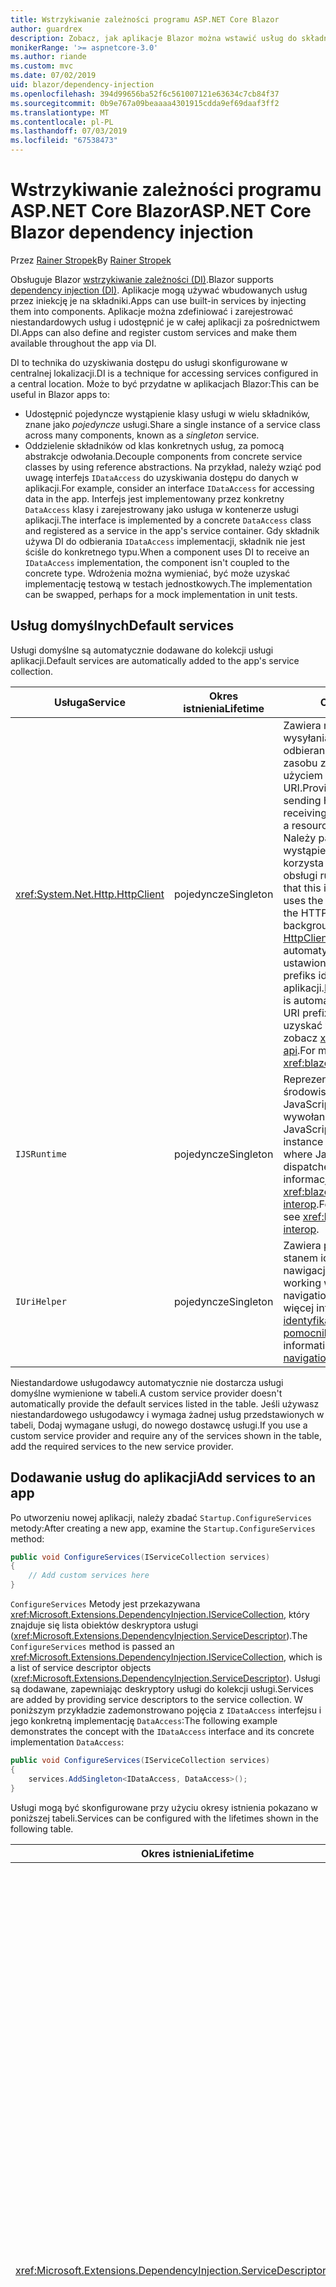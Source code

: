 ```yaml
---
title: Wstrzykiwanie zależności programu ASP.NET Core Blazor
author: guardrex
description: Zobacz, jak aplikacje Blazor można wstawić usług do składników.
monikerRange: '>= aspnetcore-3.0'
ms.author: riande
ms.custom: mvc
ms.date: 07/02/2019
uid: blazor/dependency-injection
ms.openlocfilehash: 394d99656ba52f6c561007121e63634c7cb84f37
ms.sourcegitcommit: 0b9e767a09beaaaa4301915cdda9ef69daaf3ff2
ms.translationtype: MT
ms.contentlocale: pl-PL
ms.lasthandoff: 07/03/2019
ms.locfileid: "67538473"
---
```

# <a name="aspnet-core-blazor-dependency-injection"></a><span data-ttu-id="419f1-103">Wstrzykiwanie zależności programu ASP.NET Core Blazor</span><span class="sxs-lookup"><span data-stu-id="419f1-103">ASP.NET Core Blazor dependency injection</span></span>

<span data-ttu-id="419f1-104">Przez [Rainer Stropek](https://www.timecockpit.com)</span><span class="sxs-lookup"><span data-stu-id="419f1-104">By [Rainer Stropek](https://www.timecockpit.com)</span></span>

<span data-ttu-id="419f1-105">Obsługuje Blazor [wstrzykiwanie zależności (DI)](xref:fundamentals/dependency-injection).</span><span class="sxs-lookup"><span data-stu-id="419f1-105">Blazor supports [dependency injection (DI)](xref:fundamentals/dependency-injection).</span></span> <span data-ttu-id="419f1-106">Aplikacje mogą używać wbudowanych usług przez iniekcję je na składniki.</span><span class="sxs-lookup"><span data-stu-id="419f1-106">Apps can use built-in services by injecting them into components.</span></span> <span data-ttu-id="419f1-107">Aplikacje można zdefiniować i zarejestrować niestandardowych usług i udostępnić je w całej aplikacji za pośrednictwem DI.</span><span class="sxs-lookup"><span data-stu-id="419f1-107">Apps can also define and register custom services and make them available throughout the app via DI.</span></span>

<span data-ttu-id="419f1-108">DI to technika do uzyskiwania dostępu do usługi skonfigurowane w centralnej lokalizacji.</span><span class="sxs-lookup"><span data-stu-id="419f1-108">DI is a technique for accessing services configured in a central location.</span></span> <span data-ttu-id="419f1-109">Może to być przydatne w aplikacjach Blazor:</span><span class="sxs-lookup"><span data-stu-id="419f1-109">This can be useful in Blazor apps to:</span></span>

* <span data-ttu-id="419f1-110">Udostępnić pojedyncze wystąpienie klasy usługi w wielu składników, znane jako *pojedyncze* usługi.</span><span class="sxs-lookup"><span data-stu-id="419f1-110">Share a single instance of a service class across many components, known as a *singleton* service.</span></span>
* <span data-ttu-id="419f1-111">Oddzielenie składników od klas konkretnych usług, za pomocą abstrakcje odwołania.</span><span class="sxs-lookup"><span data-stu-id="419f1-111">Decouple components from concrete service classes by using reference abstractions.</span></span> <span data-ttu-id="419f1-112">Na przykład, należy wziąć pod uwagę interfejs `IDataAccess` do uzyskiwania dostępu do danych w aplikacji.</span><span class="sxs-lookup"><span data-stu-id="419f1-112">For example, consider an interface `IDataAccess` for accessing data in the app.</span></span> <span data-ttu-id="419f1-113">Interfejs jest implementowany przez konkretny `DataAccess` klasy i zarejestrowany jako usługa w kontenerze usługi aplikacji.</span><span class="sxs-lookup"><span data-stu-id="419f1-113">The interface is implemented by a concrete `DataAccess` class and registered as a service in the app's service container.</span></span> <span data-ttu-id="419f1-114">Gdy składnik używa DI do odbierania `IDataAccess` implementacji, składnik nie jest ściśle do konkretnego typu.</span><span class="sxs-lookup"><span data-stu-id="419f1-114">When a component uses DI to receive an `IDataAccess` implementation, the component isn't coupled to the concrete type.</span></span> <span data-ttu-id="419f1-115">Wdrożenia można wymieniać, być może uzyskać implementację testową w testach jednostkowych.</span><span class="sxs-lookup"><span data-stu-id="419f1-115">The implementation can be swapped, perhaps for a mock implementation in unit tests.</span></span>

## <a name="default-services"></a><span data-ttu-id="419f1-116">Usług domyślnych</span><span class="sxs-lookup"><span data-stu-id="419f1-116">Default services</span></span>

<span data-ttu-id="419f1-117">Usługi domyślne są automatycznie dodawane do kolekcji usługi aplikacji.</span><span class="sxs-lookup"><span data-stu-id="419f1-117">Default services are automatically added to the app's service collection.</span></span>

| <span data-ttu-id="419f1-118">Usługa</span><span class="sxs-lookup"><span data-stu-id="419f1-118">Service</span></span> | <span data-ttu-id="419f1-119">Okres istnienia</span><span class="sxs-lookup"><span data-stu-id="419f1-119">Lifetime</span></span> | <span data-ttu-id="419f1-120">Opis</span><span class="sxs-lookup"><span data-stu-id="419f1-120">Description</span></span> |
| ------- | -------- | ----------- |
| <xref:System.Net.Http.HttpClient> | <span data-ttu-id="419f1-121">pojedyncze</span><span class="sxs-lookup"><span data-stu-id="419f1-121">Singleton</span></span> | <span data-ttu-id="419f1-122">Zawiera metody służące do wysyłania żądań HTTP i odbierania odpowiedzi HTTP z zasobu zidentyfikowanego z użyciem identyfikatora URI.</span><span class="sxs-lookup"><span data-stu-id="419f1-122">Provides methods for sending HTTP requests and receiving HTTP responses from a resource identified by a URI.</span></span> <span data-ttu-id="419f1-123">Należy pamiętać, że to wystąpienie `HttpClient` korzysta z przeglądarki do obsługi ruchu HTTP w tle.</span><span class="sxs-lookup"><span data-stu-id="419f1-123">Note that this instance of `HttpClient` uses the browser for handling the HTTP traffic in the background.</span></span> <span data-ttu-id="419f1-124">[HttpClient.BaseAddress](xref:System.Net.Http.HttpClient.BaseAddress) automatycznie zostaje ustawiony poziom podstawowy prefiks identyfikatora URI aplikacji.</span><span class="sxs-lookup"><span data-stu-id="419f1-124">[HttpClient.BaseAddress](xref:System.Net.Http.HttpClient.BaseAddress) is automatically set to the base URI prefix of the app.</span></span> <span data-ttu-id="419f1-125">Aby uzyskać więcej informacji, zobacz <xref:blazor/call-web-api>.</span><span class="sxs-lookup"><span data-stu-id="419f1-125">For more information, see <xref:blazor/call-web-api>.</span></span> |
| `IJSRuntime` | <span data-ttu-id="419f1-126">pojedyncze</span><span class="sxs-lookup"><span data-stu-id="419f1-126">Singleton</span></span> | <span data-ttu-id="419f1-127">Reprezentuje wystąpienie środowiska uruchomieniowego JavaScript gdzie wysłaniem wywołania języka JavaScript.</span><span class="sxs-lookup"><span data-stu-id="419f1-127">Represents an instance of a JavaScript runtime where JavaScript calls are dispatched.</span></span> <span data-ttu-id="419f1-128">Aby uzyskać więcej informacji, zobacz <xref:blazor/javascript-interop>.</span><span class="sxs-lookup"><span data-stu-id="419f1-128">For more information, see <xref:blazor/javascript-interop>.</span></span> |
| `IUriHelper` | <span data-ttu-id="419f1-129">pojedyncze</span><span class="sxs-lookup"><span data-stu-id="419f1-129">Singleton</span></span> | <span data-ttu-id="419f1-130">Zawiera pomocnicy do pracy ze stanem identyfikatory URI i nawigacji.</span><span class="sxs-lookup"><span data-stu-id="419f1-130">Contains helpers for working with URIs and navigation state.</span></span> <span data-ttu-id="419f1-131">Aby uzyskać więcej informacji, zobacz [identyfikator URI i nawigacji pomocników stanu](xref:blazor/routing#uri-and-navigation-state-helpers).</span><span class="sxs-lookup"><span data-stu-id="419f1-131">For more information, see [URI and navigation state helpers](xref:blazor/routing#uri-and-navigation-state-helpers).</span></span> |

<span data-ttu-id="419f1-132">Niestandardowe usługodawcy automatycznie nie dostarcza usługi domyślne wymienione w tabeli.</span><span class="sxs-lookup"><span data-stu-id="419f1-132">A custom service provider doesn't automatically provide the default services listed in the table.</span></span> <span data-ttu-id="419f1-133">Jeśli używasz niestandardowego usługodawcy i wymaga żadnej usług przedstawionych w tabeli, Dodaj wymagane usługi, do nowego dostawcę usługi.</span><span class="sxs-lookup"><span data-stu-id="419f1-133">If you use a custom service provider and require any of the services shown in the table, add the required services to the new service provider.</span></span>

## <a name="add-services-to-an-app"></a><span data-ttu-id="419f1-134">Dodawanie usług do aplikacji</span><span class="sxs-lookup"><span data-stu-id="419f1-134">Add services to an app</span></span>

<span data-ttu-id="419f1-135">Po utworzeniu nowej aplikacji, należy zbadać `Startup.ConfigureServices` metody:</span><span class="sxs-lookup"><span data-stu-id="419f1-135">After creating a new app, examine the `Startup.ConfigureServices` method:</span></span>

```csharp
public void ConfigureServices(IServiceCollection services)
{
    // Add custom services here
}
```

<span data-ttu-id="419f1-136">`ConfigureServices` Metody jest przekazywana <xref:Microsoft.Extensions.DependencyInjection.IServiceCollection>, który znajduje się lista obiektów deskryptora usługi (<xref:Microsoft.Extensions.DependencyInjection.ServiceDescriptor>).</span><span class="sxs-lookup"><span data-stu-id="419f1-136">The `ConfigureServices` method is passed an <xref:Microsoft.Extensions.DependencyInjection.IServiceCollection>, which is a list of service descriptor objects (<xref:Microsoft.Extensions.DependencyInjection.ServiceDescriptor>).</span></span> <span data-ttu-id="419f1-137">Usługi są dodawane, zapewniając deskryptory usługi do kolekcji usługi.</span><span class="sxs-lookup"><span data-stu-id="419f1-137">Services are added by providing service descriptors to the service collection.</span></span> <span data-ttu-id="419f1-138">W poniższym przykładzie zademonstrowano pojęcia z `IDataAccess` interfejsu i jego konkretną implementację `DataAccess`:</span><span class="sxs-lookup"><span data-stu-id="419f1-138">The following example demonstrates the concept with the `IDataAccess` interface and its concrete implementation `DataAccess`:</span></span>

```csharp
public void ConfigureServices(IServiceCollection services)
{
    services.AddSingleton<IDataAccess, DataAccess>();
}
```

<span data-ttu-id="419f1-139">Usługi mogą być skonfigurowane przy użyciu okresy istnienia pokazano w poniższej tabeli.</span><span class="sxs-lookup"><span data-stu-id="419f1-139">Services can be configured with the lifetimes shown in the following table.</span></span>

| <span data-ttu-id="419f1-140">Okres istnienia</span><span class="sxs-lookup"><span data-stu-id="419f1-140">Lifetime</span></span> | <span data-ttu-id="419f1-141">Opis</span><span class="sxs-lookup"><span data-stu-id="419f1-141">Description</span></span> |
| -------- | ----------- |
| <xref:Microsoft.Extensions.DependencyInjection.ServiceDescriptor.Scoped*> | <span data-ttu-id="419f1-142">Po stronie klienta Blazor aktualnie nie ma koncepcji DI zakresów.</span><span class="sxs-lookup"><span data-stu-id="419f1-142">Blazor client-side doesn't currently have a concept of DI scopes.</span></span> <span data-ttu-id="419f1-143">`Scoped`-zarejestrowane usługi zachowują się jak `Singleton` usług.</span><span class="sxs-lookup"><span data-stu-id="419f1-143">`Scoped`-registered services behave like `Singleton` services.</span></span> <span data-ttu-id="419f1-144">Jednak model hostowania po stronie serwera obsługuje `Scoped` okresu istnienia.</span><span class="sxs-lookup"><span data-stu-id="419f1-144">However, the server-side hosting model supports the `Scoped` lifetime.</span></span> <span data-ttu-id="419f1-145">W składniku Razor rejestracji usługi o określonym zakresie jest ograniczony do połączenia.</span><span class="sxs-lookup"><span data-stu-id="419f1-145">In a Razor component, a scoped service registration is scoped to the connection.</span></span> <span data-ttu-id="419f1-146">Z tego powodu przy użyciu usługi o określonym zakresie była preferowana dla usług, które powinien być ograniczony do bieżącego użytkownika, nawet jeśli bieżącym celem jest do uruchomienia po stronie klienta w przeglądarce.</span><span class="sxs-lookup"><span data-stu-id="419f1-146">For this reason, using scoped services is preferred for services that should be scoped to the current user, even if the current intent is to run client-side in the browser.</span></span> |
| <xref:Microsoft.Extensions.DependencyInjection.ServiceDescriptor.Singleton*> | <span data-ttu-id="419f1-147">Tworzy DI *pojedyncze wystąpienie* usługi.</span><span class="sxs-lookup"><span data-stu-id="419f1-147">DI creates a *single instance* of the service.</span></span> <span data-ttu-id="419f1-148">Wszystkie składniki wymagające `Singleton` usługa otrzymywać wystąpienia tej samej usługi.</span><span class="sxs-lookup"><span data-stu-id="419f1-148">All components requiring a `Singleton` service receive an instance of the same service.</span></span> |
| <xref:Microsoft.Extensions.DependencyInjection.ServiceDescriptor.Transient*> | <span data-ttu-id="419f1-149">Zawsze, gdy składnik uzyskuje wystąpienie `Transient` usługi z kontenera usługi odbiera *nowe wystąpienie* usługi.</span><span class="sxs-lookup"><span data-stu-id="419f1-149">Whenever a component obtains an instance of a `Transient` service from the service container, it receives a *new instance* of the service.</span></span> |

<span data-ttu-id="419f1-150">DI system jest oparty na systemie DI, w programie ASP.NET Core.</span><span class="sxs-lookup"><span data-stu-id="419f1-150">The DI system is based on the DI system in ASP.NET Core.</span></span> <span data-ttu-id="419f1-151">Aby uzyskać więcej informacji, zobacz <xref:fundamentals/dependency-injection>.</span><span class="sxs-lookup"><span data-stu-id="419f1-151">For more information, see <xref:fundamentals/dependency-injection>.</span></span>

## <a name="request-a-service-in-a-component"></a><span data-ttu-id="419f1-152">Żądanie usługi w składniku</span><span class="sxs-lookup"><span data-stu-id="419f1-152">Request a service in a component</span></span>

<span data-ttu-id="419f1-153">Po dodaniu usługi do kolekcji usługi wstrzyknąć usług do składników za pomocą [ \@wstrzyknąć](xref:mvc/views/razor#section-4) dyrektywy Razor.</span><span class="sxs-lookup"><span data-stu-id="419f1-153">After services are added to the service collection, inject the services into the components using the [\@inject](xref:mvc/views/razor#section-4) Razor directive.</span></span> <span data-ttu-id="419f1-154">`@inject` ma dwa parametry:</span><span class="sxs-lookup"><span data-stu-id="419f1-154">`@inject` has two parameters:</span></span>

* <span data-ttu-id="419f1-155">Typ &ndash; typ usługi do dodania.</span><span class="sxs-lookup"><span data-stu-id="419f1-155">Type &ndash; The type of the service to inject.</span></span>
* <span data-ttu-id="419f1-156">Właściwość &ndash; nazwa właściwości odbieranie usługi wprowadzonego kodu aplikacji.</span><span class="sxs-lookup"><span data-stu-id="419f1-156">Property &ndash; The name of the property receiving the injected app service.</span></span> <span data-ttu-id="419f1-157">Właściwość nie wymaga ręcznego tworzenia.</span><span class="sxs-lookup"><span data-stu-id="419f1-157">The property doesn't require manual creation.</span></span> <span data-ttu-id="419f1-158">Kompilator tworzy właściwość.</span><span class="sxs-lookup"><span data-stu-id="419f1-158">The compiler creates the property.</span></span>

<span data-ttu-id="419f1-159">Aby uzyskać więcej informacji, zobacz <xref:mvc/views/dependency-injection>.</span><span class="sxs-lookup"><span data-stu-id="419f1-159">For more information, see <xref:mvc/views/dependency-injection>.</span></span>

<span data-ttu-id="419f1-160">Używanych jest wiele `@inject` instrukcje, aby wstawić różnych usług.</span><span class="sxs-lookup"><span data-stu-id="419f1-160">Use multiple `@inject` statements to inject different services.</span></span>

<span data-ttu-id="419f1-161">Poniższy przykład pokazuje, jak używać `@inject`.</span><span class="sxs-lookup"><span data-stu-id="419f1-161">The following example shows how to use `@inject`.</span></span> <span data-ttu-id="419f1-162">Wdrażanie usługi `Services.IDataAccess` są wstrzykiwane do właściwości składnika `DataRepository`.</span><span class="sxs-lookup"><span data-stu-id="419f1-162">The service implementing `Services.IDataAccess` is injected into the component's property `DataRepository`.</span></span> <span data-ttu-id="419f1-163">Należy zauważyć, jak kod jest wyłącznie przy użyciu `IDataAccess` abstrakcji:</span><span class="sxs-lookup"><span data-stu-id="419f1-163">Note how the code is only using the `IDataAccess` abstraction:</span></span>

[!code-cshtml[](dependency-injection/samples_snapshot/3.x/CustomerList.razor?highlight=2-3,23)]

<span data-ttu-id="419f1-164">Wewnętrznie, wygenerowana właściwość (`DataRepository`) zostanie nadany `InjectAttribute` atrybutu.</span><span class="sxs-lookup"><span data-stu-id="419f1-164">Internally, the generated property (`DataRepository`) is decorated with the `InjectAttribute` attribute.</span></span> <span data-ttu-id="419f1-165">Zazwyczaj ten atrybut nie jest używany bezpośrednio.</span><span class="sxs-lookup"><span data-stu-id="419f1-165">Typically, this attribute isn't used directly.</span></span> <span data-ttu-id="419f1-166">Jeśli klasa bazowa jest wymagana dla składników i właściwości wprowadzonego są również wymagane dla klasy bazowej, ręcznie Dodaj `InjectAttribute`:</span><span class="sxs-lookup"><span data-stu-id="419f1-166">If a base class is required for components and injected properties are also required for the base class, manually add the `InjectAttribute`:</span></span>

```csharp
public class ComponentBase : IComponent
{
    // DI works even if using the InjectAttribute in a component's base class.
    [Inject]
    protected IDataAccess DataRepository { get; set; }
    ...
}
```

<span data-ttu-id="419f1-167">Składniki pochodzące z klasy bazowej `@inject` dyrektywy nie jest wymagane.</span><span class="sxs-lookup"><span data-stu-id="419f1-167">In components derived from the base class, the `@inject` directive isn't required.</span></span> <span data-ttu-id="419f1-168">`InjectAttribute` Klasy bazowej jest wystarczająca:</span><span class="sxs-lookup"><span data-stu-id="419f1-168">The `InjectAttribute` of the base class is sufficient:</span></span>

```cshtml
@page "/demo"
@inherits ComponentBase

<h1>Demo Component</h1>
```

## <a name="use-di-in-services"></a><span data-ttu-id="419f1-169">Użyj DI w usługach</span><span class="sxs-lookup"><span data-stu-id="419f1-169">Use DI in services</span></span>

<span data-ttu-id="419f1-170">Złożone usługi może wymagać dodatkowych usług.</span><span class="sxs-lookup"><span data-stu-id="419f1-170">Complex services might require additional services.</span></span> <span data-ttu-id="419f1-171">W poprzednim przykładem `DataAccess` mogą wymagać `HttpClient` domyślnej usługi.</span><span class="sxs-lookup"><span data-stu-id="419f1-171">In the prior example, `DataAccess` might require the `HttpClient` default service.</span></span> <span data-ttu-id="419f1-172">`@inject` (lub `InjectAttribute`) nie jest dostępny do użytku w usługach.</span><span class="sxs-lookup"><span data-stu-id="419f1-172">`@inject` (or the `InjectAttribute`) isn't available for use in services.</span></span> <span data-ttu-id="419f1-173">*Iniekcji konstruktora* należy użyć zamiast tego.</span><span class="sxs-lookup"><span data-stu-id="419f1-173">*Constructor injection* must be used instead.</span></span> <span data-ttu-id="419f1-174">Wymagane usługi są dodawane, dodając parametry do konstruktora tej usługi.</span><span class="sxs-lookup"><span data-stu-id="419f1-174">Required services are added by adding parameters to the service's constructor.</span></span> <span data-ttu-id="419f1-175">Gdy DI tworzy usługę, rozpoznaje usług wymaga w Konstruktorze i udostępnia je w związku z tym.</span><span class="sxs-lookup"><span data-stu-id="419f1-175">When DI creates the service, it recognizes the services it requires in the constructor and provides them accordingly.</span></span>

```csharp
public class DataAccess : IDataAccess
{
    // The constructor receives an HttpClient via dependency
    // injection. HttpClient is a default service.
    public DataAccess(HttpClient client)
    {
        ...
    }
}
```

<span data-ttu-id="419f1-176">Wymagania wstępne dotyczące iniekcji konstruktora:</span><span class="sxs-lookup"><span data-stu-id="419f1-176">Prerequisites for constructor injection:</span></span>

* <span data-ttu-id="419f1-177">Jeden konstruktor musi istnieć, której argumenty mogą wszystkie zostać spełnione przez DI.</span><span class="sxs-lookup"><span data-stu-id="419f1-177">One constructor must exist whose arguments can all be fulfilled by DI.</span></span> <span data-ttu-id="419f1-178">Dodatkowe parametry, które nie są objęte DI są dozwolone, gdy ich określanie wartości domyślnych.</span><span class="sxs-lookup"><span data-stu-id="419f1-178">Additional parameters not covered by DI are allowed if they specify default values.</span></span>
* <span data-ttu-id="419f1-179">Zastosowanie Konstruktor musi być *publicznych*.</span><span class="sxs-lookup"><span data-stu-id="419f1-179">The applicable constructor must be *public*.</span></span>
* <span data-ttu-id="419f1-180">Musi istnieć jeden konstruktor dotyczy.</span><span class="sxs-lookup"><span data-stu-id="419f1-180">One applicable constructor must exist.</span></span> <span data-ttu-id="419f1-181">W przypadku niejednoznaczności DI zgłasza wyjątek.</span><span class="sxs-lookup"><span data-stu-id="419f1-181">In case of an ambiguity, DI throws an exception.</span></span>

## <a name="additional-resources"></a><span data-ttu-id="419f1-182">Dodatkowe zasoby</span><span class="sxs-lookup"><span data-stu-id="419f1-182">Additional resources</span></span>

* <xref:fundamentals/dependency-injection>
* <xref:mvc/views/dependency-injection>
